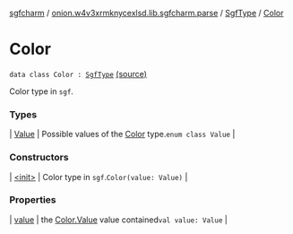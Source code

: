 [sgfcharm](../../../index.md) / [onion.w4v3xrmknycexlsd.lib.sgfcharm.parse](../../index.md) / [SgfType](../index.md) / [Color](./index.md)

# Color

`data class Color : `[`SgfType`](../index.md) [(source)](https://github.com/w4v3/sgfcharm/tree/master/sgfcharm/src/main/java/onion/w4v3xrmknycexlsd/lib/sgfcharm/parse/SgfTree.kt#L363)

Color type in `sgf`.

### Types

| [Value](-value/index.md) | Possible values of the [Color](./index.md) type.`enum class Value` |

### Constructors

| [&lt;init&gt;](-init-.md) | Color type in `sgf`.`Color(value: Value)` |

### Properties

| [value](value.md) | the [Color.Value](-value/index.md) value contained`val value: Value` |

